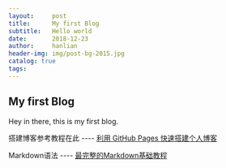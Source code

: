 ```yaml
---
layout:     post
title:      My first Blog
subtitle:   Hello world
date:       2018-12-23
author:     hanlian
header-img: img/post-bg-2015.jpg
catalog: true
tags:
---
```


## My first Blog
Hey in there, this is my first blog.

搭建博客参考教程在此 ---- [利用 GitHub Pages 快速搭建个人博客](https://www.jianshu.com/p/e68fba58f75c)

Markdown语法 ---- [最完整的Markdown基础教程](https://www.jianshu.com/p/335db5716248)